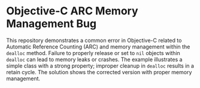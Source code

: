 # Objective-C ARC Memory Management Bug

This repository demonstrates a common error in Objective-C related to Automatic Reference Counting (ARC) and memory management within the `dealloc` method.  Failure to properly release or set to `nil` objects within `dealloc` can lead to memory leaks or crashes.  The example illustrates a simple class with a strong property; improper cleanup in `dealloc` results in a retain cycle.  The solution shows the corrected version with proper memory management.